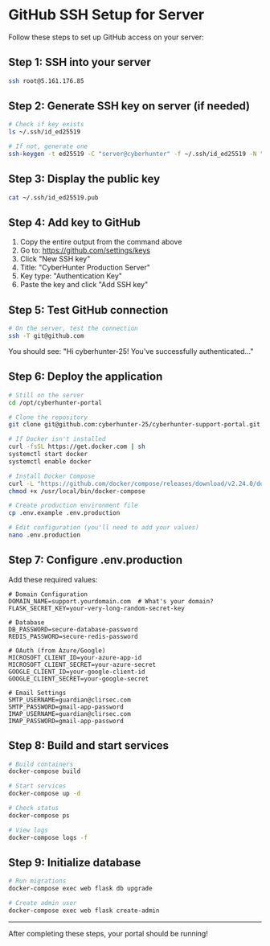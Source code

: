 # GitHub SSH Setup for Server

Follow these steps to set up GitHub access on your server:

## Step 1: SSH into your server

```bash
ssh root@5.161.176.85
```

## Step 2: Generate SSH key on server (if needed)

```bash
# Check if key exists
ls ~/.ssh/id_ed25519

# If not, generate one
ssh-keygen -t ed25519 -C "server@cyberhunter" -f ~/.ssh/id_ed25519 -N ""
```

## Step 3: Display the public key

```bash
cat ~/.ssh/id_ed25519.pub
```

## Step 4: Add key to GitHub

1. Copy the entire output from the command above
2. Go to: https://github.com/settings/keys
3. Click "New SSH key"
4. Title: "CyberHunter Production Server"
5. Key type: "Authentication Key"
6. Paste the key and click "Add SSH key"

## Step 5: Test GitHub connection

```bash
# On the server, test the connection
ssh -T git@github.com
```

You should see: "Hi cyberhunter-25! You've successfully authenticated..."

## Step 6: Deploy the application

```bash
# Still on the server
cd /opt/cyberhunter-portal

# Clone the repository
git clone git@github.com:cyberhunter-25/cyberhunter-support-portal.git .

# If Docker isn't installed
curl -fsSL https://get.docker.com | sh
systemctl start docker
systemctl enable docker

# Install Docker Compose
curl -L "https://github.com/docker/compose/releases/download/v2.24.0/docker-compose-$(uname -s)-$(uname -m)" -o /usr/local/bin/docker-compose
chmod +x /usr/local/bin/docker-compose

# Create production environment file
cp .env.example .env.production

# Edit configuration (you'll need to add your values)
nano .env.production
```

## Step 7: Configure .env.production

Add these required values:

```env
# Domain Configuration
DOMAIN_NAME=support.yourdomain.com  # What's your domain?
FLASK_SECRET_KEY=your-very-long-random-secret-key

# Database
DB_PASSWORD=secure-database-password
REDIS_PASSWORD=secure-redis-password

# OAuth (from Azure/Google)
MICROSOFT_CLIENT_ID=your-azure-app-id
MICROSOFT_CLIENT_SECRET=your-azure-secret
GOOGLE_CLIENT_ID=your-google-client-id
GOOGLE_CLIENT_SECRET=your-google-secret

# Email Settings
SMTP_USERNAME=guardian@clirsec.com
SMTP_PASSWORD=gmail-app-password
IMAP_USERNAME=guardian@clirsec.com
IMAP_PASSWORD=gmail-app-password
```

## Step 8: Build and start services

```bash
# Build containers
docker-compose build

# Start services
docker-compose up -d

# Check status
docker-compose ps

# View logs
docker-compose logs -f
```

## Step 9: Initialize database

```bash
# Run migrations
docker-compose exec web flask db upgrade

# Create admin user
docker-compose exec web flask create-admin
```

---

After completing these steps, your portal should be running!